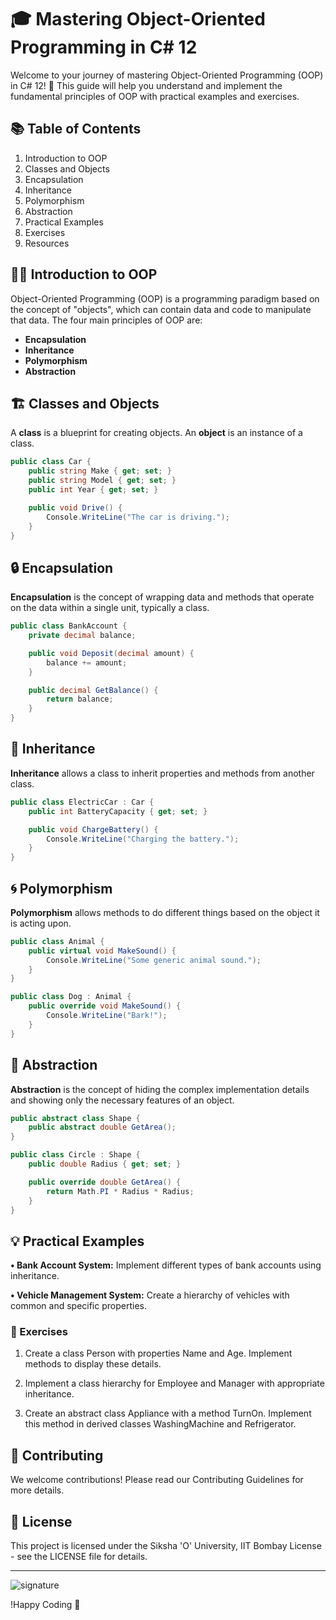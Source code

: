 ﻿# 🎓 Mastering Object-Oriented Programming in C# 12

Welcome to your journey of mastering Object-Oriented Programming (OOP) in C# 12! 🚀 This guide will help you understand and implement the fundamental principles of OOP with practical examples and exercises.

## 📚 Table of Contents
1. Introduction to OOP
2. Classes and Objects
3. Encapsulation
4. Inheritance
5. Polymorphism
6. Abstraction
7. Practical Examples
8. Exercises
9. Resources

## 🧑‍🏫 Introduction to OOP
Object-Oriented Programming (OOP) is a programming paradigm based on the concept of "objects", which can contain data and code to manipulate that data. The four main principles of OOP are:

- **Encapsulation**
- **Inheritance**
- **Polymorphism**
- **Abstraction**

## 🏗️ Classes and Objects
A **class** is a blueprint for creating objects. An **object** is an instance of a class.

```csharp
public class Car {
    public string Make { get; set; }
    public string Model { get; set; }
    public int Year { get; set; }

    public void Drive() {
        Console.WriteLine("The car is driving.");
    }
}
```


## 🔒 Encapsulation
**Encapsulation** is the concept of wrapping data and methods that operate on the data within a single unit, typically a class.

```csharp
public class BankAccount {
    private decimal balance;

    public void Deposit(decimal amount) {
        balance += amount;
    }

    public decimal GetBalance() {
        return balance;
    }
}
```


## 🧬 Inheritance
**Inheritance** allows a class to inherit properties and methods from another class.
```csharp
public class ElectricCar : Car {
    public int BatteryCapacity { get; set; }

    public void ChargeBattery() {
        Console.WriteLine("Charging the battery.");
    }
}
```


## 🌀 Polymorphism
**Polymorphism** allows methods to do different things based on the object it is acting upon.
```csharp
public class Animal {
    public virtual void MakeSound() {
        Console.WriteLine("Some generic animal sound.");
    }
}

public class Dog : Animal {
    public override void MakeSound() {
        Console.WriteLine("Bark!");
    }
}
```


## 🧩 Abstraction
**Abstraction** is the concept of hiding the complex implementation details and showing only the necessary features of an object.
```csharp
public abstract class Shape {
    public abstract double GetArea();
}

public class Circle : Shape {
    public double Radius { get; set; }

    public override double GetArea() {
        return Math.PI * Radius * Radius;
    }
}
```


## 💡 Practical Examples
**• Bank Account System:** Implement different types of bank accounts using inheritance.

**• Vehicle Management System:** Create a hierarchy of vehicles with common and specific properties.


### 📝 Exercises
1.  Create a class Person with properties Name and Age. Implement methods to display these details.        
2.  Implement a class hierarchy for Employee and Manager with appropriate inheritance.

3.  Create an abstract class Appliance with a method TurnOn. Implement this method in derived classes WashingMachine and Refrigerator.



## 🤝 Contributing

We welcome contributions! Please read our Contributing Guidelines for more details.

## 📜 License

This project is licensed under the Siksha 'O' University, IIT Bombay License - see the LICENSE file for details.

---

![signature](https://github.com/user-attachments/assets/c0f3155e-d875-4627-87e9-89ecaab93eca)


!Happy Coding 🚀